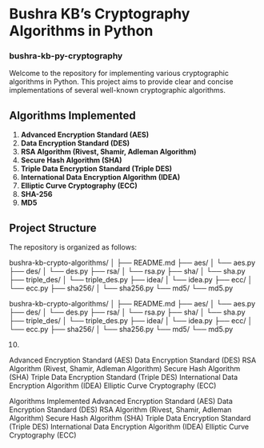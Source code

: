 # Bushra KB’s Cryptography Algorithms in Python
### bushra-kb-py-cryptography

Welcome to the repository for implementing various cryptographic algorithms in Python. This project aims to provide clear and concise implementations of several well-known cryptographic algorithms.

## Algorithms Implemented

1. **Advanced Encryption Standard (AES)**
2. **Data Encryption Standard (DES)**
3. **RSA Algorithm (Rivest, Shamir, Adleman Algorithm)**
4. **Secure Hash Algorithm (SHA)**
5. **Triple Data Encryption Standard (Triple DES)**
6. **International Data Encryption Algorithm (IDEA)**
7. **Elliptic Curve Cryptography (ECC)**
8. **SHA-256**
9. **MD5**

## Project Structure

The repository is organized as follows:

bushra-kb-crypto-algorithms/
│
├── README.md
├── aes/
│   └── aes.py
├── des/
│   └── des.py
├── rsa/
│   └── rsa.py
├── sha/
│   └── sha.py
├── triple_des/
│   └── triple_des.py
├── idea/
│   └── idea.py
├── ecc/
│   └── ecc.py
├── sha256/
│   └── sha256.py
└── md5/
    └── md5.py



bushra-kb-crypto-algorithms/ │ ├── README.md ├── aes/ │ └── aes.py ├── des/ │ └── des.py ├── rsa/ │ └── rsa.py ├── sha/ │ └── sha.py ├── triple_des/ │ └── triple_des.py ├── idea/ │ └── idea.py ├── ecc/ │ └── ecc.py ├── sha256/ │ └── sha256.py └── md5/ └── md5.py



10. 
Advanced Encryption Standard (AES)
Data Encryption Standard (DES)
RSA Algorithm (Rivest, Shamir, Adleman Algorithm)
Secure Hash Algorithm (SHA)
Triple Data Encryption Standard (Triple DES)
International Data Encryption Algorithm (IDEA)
Elliptic Curve Cryptography (ECC)

Algorithms Implemented
Advanced Encryption Standard (AES)
Data Encryption Standard (DES)
RSA Algorithm (Rivest, Shamir, Adleman Algorithm)
Secure Hash Algorithm (SHA)
Triple Data Encryption Standard (Triple DES)
International Data Encryption Algorithm (IDEA)
Elliptic Curve Cryptography (ECC)
